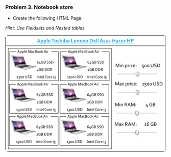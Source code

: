 ### Problem 3. Notebook store
*	Create the following HTML Page:

_Hint: Use Fieldsets and Nested tables_

![picture3](images/task3.png)